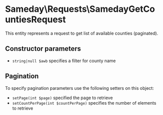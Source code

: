 # Sameday\Requests\SamedayGetCountiesRequest

This entity represents a request to get list of available counties (paginated).

## Constructor parameters

- `string|null $awb` specifies a filter for county name

## Pagination

To specify pagination parameters use the following setters on this object:

- `setPage(int $page)` specified the page to retrieve
- `setCountPerPage(int $countPerPage)` specifies the number of elements to retrieve
